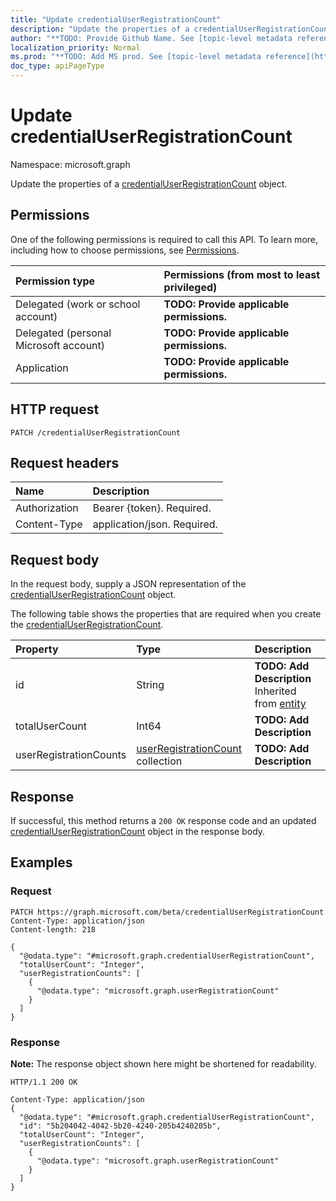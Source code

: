 ```yaml
---
title: "Update credentialUserRegistrationCount"
description: "Update the properties of a credentialUserRegistrationCount object."
author: "**TODO: Provide Github Name. See [topic-level metadata reference](https://msgo.azurewebsites.net/add/document/guidelines/metadata.html#topic-level-metadata)**"
localization_priority: Normal
ms.prod: "**TODO: Add MS prod. See [topic-level metadata reference](https://msgo.azurewebsites.net/add/document/guidelines/metadata.html#topic-level-metadata)**"
doc_type: apiPageType
---
```


# Update credentialUserRegistrationCount
Namespace: microsoft.graph

Update the properties of a [credentialUserRegistrationCount](../resources/credentialuserregistrationcount.md) object.

## Permissions
One of the following permissions is required to call this API. To learn more, including how to choose permissions, see [Permissions](/graph/permissions-reference).

|Permission type|Permissions (from most to least privileged)|
|:---|:---|
|Delegated (work or school account)|**TODO: Provide applicable permissions.**|
|Delegated (personal Microsoft account)|**TODO: Provide applicable permissions.**|
|Application|**TODO: Provide applicable permissions.**|

## HTTP request

<!-- {
  "blockType": "ignored"
}
-->
``` http
PATCH /credentialUserRegistrationCount
```

## Request headers
|Name|Description|
|:---|:---|
|Authorization|Bearer {token}. Required.|
|Content-Type|application/json. Required.|

## Request body
In the request body, supply a JSON representation of the [credentialUserRegistrationCount](../resources/credentialuserregistrationcount.md) object.

The following table shows the properties that are required when you create the [credentialUserRegistrationCount](../resources/credentialuserregistrationcount.md).

|Property|Type|Description|
|:---|:---|:---|
|id|String|**TODO: Add Description** Inherited from [entity](../resources/entity.md)|
|totalUserCount|Int64|**TODO: Add Description**|
|userRegistrationCounts|[userRegistrationCount](../resources/userregistrationcount.md) collection|**TODO: Add Description**|



## Response

If successful, this method returns a `200 OK` response code and an updated [credentialUserRegistrationCount](../resources/credentialuserregistrationcount.md) object in the response body.

## Examples

### Request
<!-- {
  "blockType": "request",
  "name": "update_credentialuserregistrationcount"
}
-->
``` http
PATCH https://graph.microsoft.com/beta/credentialUserRegistrationCount
Content-Type: application/json
Content-length: 218

{
  "@odata.type": "#microsoft.graph.credentialUserRegistrationCount",
  "totalUserCount": "Integer",
  "userRegistrationCounts": [
    {
      "@odata.type": "microsoft.graph.userRegistrationCount"
    }
  ]
}
```


### Response
**Note:** The response object shown here might be shortened for readability.
<!-- {
  "blockType": "response",
  "truncated": true
}
-->
``` http
HTTP/1.1 200 OK

Content-Type: application/json
{
  "@odata.type": "#microsoft.graph.credentialUserRegistrationCount",
  "id": "5b204042-4042-5b20-4240-205b4240205b",
  "totalUserCount": "Integer",
  "userRegistrationCounts": [
    {
      "@odata.type": "microsoft.graph.userRegistrationCount"
    }
  ]
}
```

